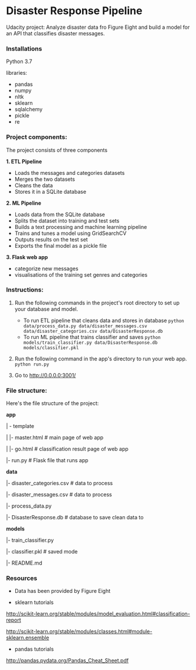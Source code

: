 # Disaster Response Pipeline
Udacity project: Analyze disaster data fro Figure Eight and build a model for an API that classifies disaster messages.

### Installations
Python 3.7

libraries: 
- pandas
- numpy
- nltk
- sklearn
- sqlalchemy
- pickle
- re



### Project components: 
The project consists of three components

**1. ETL Pipeline**
- Loads the messages and categories datasets
- Merges the two datasets
- Cleans the data 
- Stores it in a SQLite database

**2. ML Pipeline**
- Loads data from the SQLite database
- Splits the dataset into training and test sets
- Builds a text processing and machine learning pipeline
- Trains and tunes a model using GridSearchCV
- Outputs results on the test set
- Exports the final model as a pickle file

**3. Flask web app**
- categorize new messages
- visualisations of the training set genres and categories


### Instructions:
1. Run the following commands in the project's root directory to set up your database and model.

    - To run ETL pipeline that cleans data and stores in database
        `python data/process_data.py data/disaster_messages.csv data/disaster_categories.csv data/DisasterResponse.db`
    - To run ML pipeline that trains classifier and saves
        `python models/train_classifier.py data/DisasterResponse.db models/classifier.pkl`

2. Run the following command in the app's directory to run your web app.
    `python run.py`

3. Go to http://0.0.0.0:3001/


### File structure:
 Here's the file structure of the project:

**app** 

| - template
 
| |- master.html # main page of web app 

| |- go.html # classification result page of web app

|- run.py # Flask file that runs app 

**data**

|- disaster_categories.csv # data to process 

|- disaster_messages.csv # data to process 

|- process_data.py
 
|- DisasterResponse.db # database to save clean data to 

**models** 

|- train_classifier.py 

|- classifier.pkl # saved mode


|- README.md


### Resources
- Data has been provided by Figure Eight

- sklearn tutorials

http://scikit-learn.org/stable/modules/model_evaluation.html#classification-report

http://scikit-learn.org/stable/modules/classes.html#module-sklearn.ensemble

- pandas tutorials

http://pandas.pydata.org/Pandas_Cheat_Sheet.pdf



